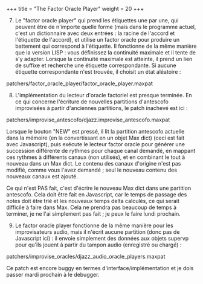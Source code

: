 +++
title = "The Factor Oracle Player"
weight = 20
+++


7. Le "factor oracle player" qui prend les étiquettes une par une, qui peuvent être de n'importe quelle forme (mais dans le programme actuel, c'est un dictionnaire avec deux entrées : la racine de l'accord et l'étiquette de l'accord), et utilise un factor oracle pour produire un battement qui correspond à l'étiquette. Il fonctionne de la même manière que la version LISP : vous définissez la continuité maximale et il tente de s'y adapter. Lorsque la continuité maximale est atteinte, il prend un lien de suffixe et recherche une étiquette correspondante. Si aucune étiquette correspondante n'est trouvée, il choisit un état aléatoire :

patchers/factor_oracle_player/factor_oracle_player.maxpat


8. L'implémentation du lecteur d'oracle factoriel est presque terminée. En ce qui concerne l'écriture de nouvelles partitions d'antescofo improvisées à partir d'anciennes partitions, le patch inachevé est ici :

patchers/improvise_antescofo/djazz.improvise_antescofo.maxpat

Lorsque le bouton "NEW" est pressé, il lit la partition antescofo actuelle dans la mémoire (en la convertissant en un objet Max dict) (ceci est fait avec Javascript), puis exécute le lecteur factor oracle pour générer une succession différente de rythmes pour chaque canal demandé, en mappant ces rythmes à différents canaux (non utilisés), et en combinant le tout à nouveau dans un Max dict. 
 Le contenu des canaux d'origine n'est pas modifié, comme vous l'avez demandé ; seul le nouveau contenu des nouveaux canaux est ajouté. 

Ce qui n'est PAS fait, c'est d'écrire le nouveau Max dict dans une partition antescofo. Cela doit être fait en Javascript, car le temps de passage des notes doit être trié et les nouveaux temps delta calculés, ce qui serait difficile à faire dans Max. Cela ne prendra pas beaucoup de temps à terminer, je ne l'ai simplement pas fait ; je peux le faire lundi prochain. 

9. Le factor oracle player fonctionne de la même manière pour les improvisateurs audio, mais il n'écrit aucune partition (donc pas de Javascript ici) : il envoie simplement des données aux objets supervp pour qu'ils jouent à partir du tampon audio (enregistré ou chargé) :

patchers/improvise_oracles/djazz_audio_oracle_players.maxpat

Ce patch est encore buggy en termes d'interface/implémentation et je dois passer mardi prochain à le debugger.